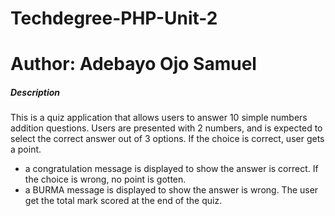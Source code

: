 # Techdegree-PHP-Unit-2
# Author: Adebayo Ojo Samuel

##### Description ######

This is a quiz application that allows users to answer 10 simple numbers addition questions.
Users are presented with 2 numbers, and is expected to select the correct answer out of 3 options.
If the choice is correct, user gets a point.
 - a congratulation message is displayed to show the answer is correct.
If the choice is wrong, no point is gotten.
 - a BURMA message is displayed to show the answer is wrong.
The user get the total mark scored at the end of the quiz.

